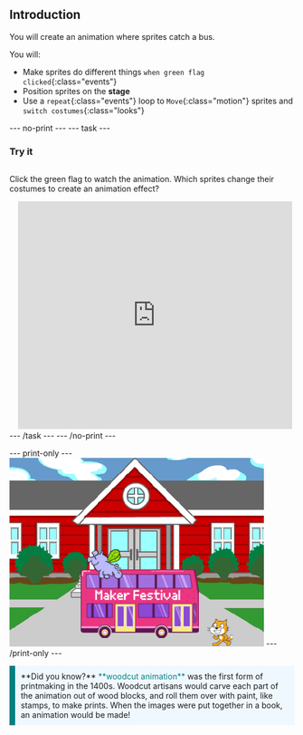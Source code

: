 ## Introduction

You will create an animation where sprites catch a bus.

You will:
+ Make sprites do different things `when green flag clicked`{:class="events"}
+ Position sprites on the **stage**
+ Use a `repeat`{:class="events"} loop to `Move`{:class="motion"} sprites and `switch costumes`{:class="looks"}



--- no-print ---
--- task ---
### Try it
<div style="display: flex; flex-wrap: wrap">
<div style="flex-basis: 200px; flex-grow: 1">  

Click the green flag to watch the animation. Which sprites change their costumes to create an animation effect?
</div>
<div class="scratch-preview" style="margin-left: 15px;">
  <iframe allowtransparency="true" width="485" height="402" src="https://scratch.mit.edu/projects/embed/486719199/?autostart=false" frameborder="0"></iframe>
</div>
</div>
--- /task ---
--- /no-print ---

--- print-only ---
![Complete project](images/showcase_static.png)
--- /print-only ---

<p style="border-left: solid; border-width:10px; border-color: teal; background-color: aliceblue; padding: 10px;">
**Did you know?** <span style="color: teal">**woodcut animation**</span> was the first form of printmaking in the 1400s. Woodcut artisans would carve each part of the animation out of wood blocks, and roll them over with paint, like stamps, to make prints. When the images were put together in a book, an animation would be made!
</p>
